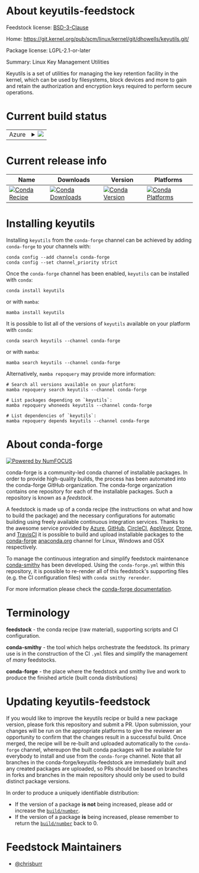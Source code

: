 About keyutils-feedstock
========================

Feedstock license: [BSD-3-Clause](https://github.com/conda-forge/keyutils-feedstock/blob/main/LICENSE.txt)

Home: https://git.kernel.org/pub/scm/linux/kernel/git/dhowells/keyutils.git/

Package license: LGPL-2.1-or-later

Summary: Linux Key Management Utilities

Keyutils is a set of utilities for managing the key retention facility in
the kernel, which can be used by filesystems, block devices and more to
gain and retain the authorization and encryption keys required to perform
secure operations.


Current build status
====================


<table>
    
  <tr>
    <td>Azure</td>
    <td>
      <details>
        <summary>
          <a href="https://dev.azure.com/conda-forge/feedstock-builds/_build/latest?definitionId=15564&branchName=main">
            <img src="https://dev.azure.com/conda-forge/feedstock-builds/_apis/build/status/keyutils-feedstock?branchName=main">
          </a>
        </summary>
        <table>
          <thead><tr><th>Variant</th><th>Status</th></tr></thead>
          <tbody><tr>
              <td>linux_64</td>
              <td>
                <a href="https://dev.azure.com/conda-forge/feedstock-builds/_build/latest?definitionId=15564&branchName=main">
                  <img src="https://dev.azure.com/conda-forge/feedstock-builds/_apis/build/status/keyutils-feedstock?branchName=main&jobName=linux&configuration=linux%20linux_64_" alt="variant">
                </a>
              </td>
            </tr><tr>
              <td>linux_aarch64</td>
              <td>
                <a href="https://dev.azure.com/conda-forge/feedstock-builds/_build/latest?definitionId=15564&branchName=main">
                  <img src="https://dev.azure.com/conda-forge/feedstock-builds/_apis/build/status/keyutils-feedstock?branchName=main&jobName=linux&configuration=linux%20linux_aarch64_" alt="variant">
                </a>
              </td>
            </tr><tr>
              <td>linux_ppc64le</td>
              <td>
                <a href="https://dev.azure.com/conda-forge/feedstock-builds/_build/latest?definitionId=15564&branchName=main">
                  <img src="https://dev.azure.com/conda-forge/feedstock-builds/_apis/build/status/keyutils-feedstock?branchName=main&jobName=linux&configuration=linux%20linux_ppc64le_" alt="variant">
                </a>
              </td>
            </tr>
          </tbody>
        </table>
      </details>
    </td>
  </tr>
</table>

Current release info
====================

| Name | Downloads | Version | Platforms |
| --- | --- | --- | --- |
| [![Conda Recipe](https://img.shields.io/badge/recipe-keyutils-green.svg)](https://anaconda.org/conda-forge/keyutils) | [![Conda Downloads](https://img.shields.io/conda/dn/conda-forge/keyutils.svg)](https://anaconda.org/conda-forge/keyutils) | [![Conda Version](https://img.shields.io/conda/vn/conda-forge/keyutils.svg)](https://anaconda.org/conda-forge/keyutils) | [![Conda Platforms](https://img.shields.io/conda/pn/conda-forge/keyutils.svg)](https://anaconda.org/conda-forge/keyutils) |

Installing keyutils
===================

Installing `keyutils` from the `conda-forge` channel can be achieved by adding `conda-forge` to your channels with:

```
conda config --add channels conda-forge
conda config --set channel_priority strict
```

Once the `conda-forge` channel has been enabled, `keyutils` can be installed with `conda`:

```
conda install keyutils
```

or with `mamba`:

```
mamba install keyutils
```

It is possible to list all of the versions of `keyutils` available on your platform with `conda`:

```
conda search keyutils --channel conda-forge
```

or with `mamba`:

```
mamba search keyutils --channel conda-forge
```

Alternatively, `mamba repoquery` may provide more information:

```
# Search all versions available on your platform:
mamba repoquery search keyutils --channel conda-forge

# List packages depending on `keyutils`:
mamba repoquery whoneeds keyutils --channel conda-forge

# List dependencies of `keyutils`:
mamba repoquery depends keyutils --channel conda-forge
```


About conda-forge
=================

[![Powered by
NumFOCUS](https://img.shields.io/badge/powered%20by-NumFOCUS-orange.svg?style=flat&colorA=E1523D&colorB=007D8A)](https://numfocus.org)

conda-forge is a community-led conda channel of installable packages.
In order to provide high-quality builds, the process has been automated into the
conda-forge GitHub organization. The conda-forge organization contains one repository
for each of the installable packages. Such a repository is known as a *feedstock*.

A feedstock is made up of a conda recipe (the instructions on what and how to build
the package) and the necessary configurations for automatic building using freely
available continuous integration services. Thanks to the awesome service provided by
[Azure](https://azure.microsoft.com/en-us/services/devops/), [GitHub](https://github.com/),
[CircleCI](https://circleci.com/), [AppVeyor](https://www.appveyor.com/),
[Drone](https://cloud.drone.io/welcome), and [TravisCI](https://travis-ci.com/)
it is possible to build and upload installable packages to the
[conda-forge](https://anaconda.org/conda-forge) [anaconda.org](https://anaconda.org/)
channel for Linux, Windows and OSX respectively.

To manage the continuous integration and simplify feedstock maintenance
[conda-smithy](https://github.com/conda-forge/conda-smithy) has been developed.
Using the ``conda-forge.yml`` within this repository, it is possible to re-render all of
this feedstock's supporting files (e.g. the CI configuration files) with ``conda smithy rerender``.

For more information please check the [conda-forge documentation](https://conda-forge.org/docs/).

Terminology
===========

**feedstock** - the conda recipe (raw material), supporting scripts and CI configuration.

**conda-smithy** - the tool which helps orchestrate the feedstock.
                   Its primary use is in the construction of the CI ``.yml`` files
                   and simplify the management of *many* feedstocks.

**conda-forge** - the place where the feedstock and smithy live and work to
                  produce the finished article (built conda distributions)


Updating keyutils-feedstock
===========================

If you would like to improve the keyutils recipe or build a new
package version, please fork this repository and submit a PR. Upon submission,
your changes will be run on the appropriate platforms to give the reviewer an
opportunity to confirm that the changes result in a successful build. Once
merged, the recipe will be re-built and uploaded automatically to the
`conda-forge` channel, whereupon the built conda packages will be available for
everybody to install and use from the `conda-forge` channel.
Note that all branches in the conda-forge/keyutils-feedstock are
immediately built and any created packages are uploaded, so PRs should be based
on branches in forks and branches in the main repository should only be used to
build distinct package versions.

In order to produce a uniquely identifiable distribution:
 * If the version of a package **is not** being increased, please add or increase
   the [``build/number``](https://docs.conda.io/projects/conda-build/en/latest/resources/define-metadata.html#build-number-and-string).
 * If the version of a package **is** being increased, please remember to return
   the [``build/number``](https://docs.conda.io/projects/conda-build/en/latest/resources/define-metadata.html#build-number-and-string)
   back to 0.

Feedstock Maintainers
=====================

* [@chrisburr](https://github.com/chrisburr/)

